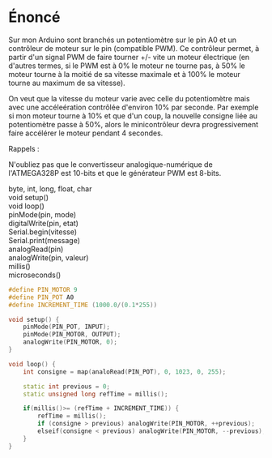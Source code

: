 # Énoncé

Sur mon Arduino sont branchés un potentiomètre sur le pin A0 et un contrôleur de moteur sur le pin  (compatible PWM). Ce contrôleur permet, à partir d'un signal PWM de faire tourner +/- vite un moteur électrique (en d'autres termes, si le PWM est à 0% le moteur ne tourne pas, à 50% le moteur tourne à la moitié de sa vitesse maximale et à 100% le moteur tourne au maximum de sa vitesse).

On veut que la vitesse du moteur varie avec celle du potentiomètre mais avec une accéleération contrôlée d'environ 10% par seconde. Par exemple si mon moteur tourne à 10% et que d'un coup, la nouvelle consigne liée au potentiomètre passe à 50%, alors le minicontrôleur devra progressivement faire accélérer le moteur pendant 4 secondes.

Rappels :

N'oubliez pas que le convertisseur analogique-numérique de l'ATMEGA328P est 10-bits et que le générateur PWM est 8-bits.

byte, int, long, float, char  
void setup()  
void loop()  
pinMode(pin, mode)  
digitalWrite(pin, etat)  
Serial.begin(vitesse)  
Serial.print(message)  
analogRead(pin)  
analogWrite(pin, valeur)  
millis()  
microseconds()

```c++
#define PIN_MOTOR 9
#define PIN_POT A0
#define INCREMENT_TIME (1000.0/(0.1*255))

void setup() {
    pinMode(PIN_POT, INPUT);
    pinMode(PIN_MOTOR, OUTPUT);
    analogWrite(PIN_MOTOR, 0);
}

void loop() {
    int consigne = map(analoRead(PIN_POT), 0, 1023, 0, 255);

    static int previous = 0;
    static unsigned long refTime = millis();

    if(millis()>= (refTime + INCREMENT_TIME)) {
        refTime = millis();
        if (consigne > previous) analogWrite(PIN_MOTOR, ++previous);
        elseif(consigne < previous) analogWrite(PIN_MOTOR, --previous);
    }
}
```
